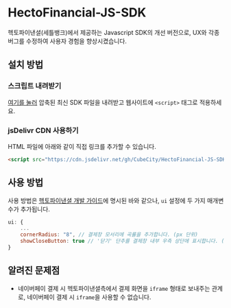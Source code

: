 # HectoFinancial-JS-SDK
헥토파이낸셜(세틀뱅크)에서 제공하는 Javascript SDK의 개선 버전으로, UX와 각종 버그를 수정하여 사용자 경험을 향상시켰습니다.

## 설치 방법
### 스크립트 내려받기
   [여기를 눌러](https://cdn.jsdelivr.net/gh/CubeCity/HectoFinancial-JS-SDK/dist/HectoPG.min.js) 압축된 최신 SDK 파일을 내려받고 웹사이트에 `<script>` 태그로 적용하세요.

### jsDelivr CDN 사용하기
   HTML 파일에 아래와 같이 직접 링크를 추가할 수 있습니다.
   ```html
   <script src="https://cdn.jsdelivr.net/gh/CubeCity/HectoFinancial-JS-SDK/dist/HectoPG.min.js"></script>
   ```

## 사용 방법
사용 방법은 [헥토파이낸셜 개발 가이드](https://develop.sbsvc.online/16/onlineDocList.do)에 명시된 바와 같으나, `ui` 설정에 두 가지 매개변수가 추가됩니다.
```js
ui: {
    ...
    cornerRadius: "8", // 결제창 모서리에 곡률을 추가합니다. (px 단위)
    showCloseButton: true // '닫기' 단추를 결제창 내부 우측 상단에 표시합니다. (페이코 등 '닫기' 단추가 없는 결제 수단에 사용)
}
```

## 알려진 문제점
 * 네이버페이 결제 시 헥토파이낸셜측에서 결제 화면을 `iframe` 형태로 보내주는 관계로, 네이버페이 결제 시 `iframe`을 사용할 수 없습니다.